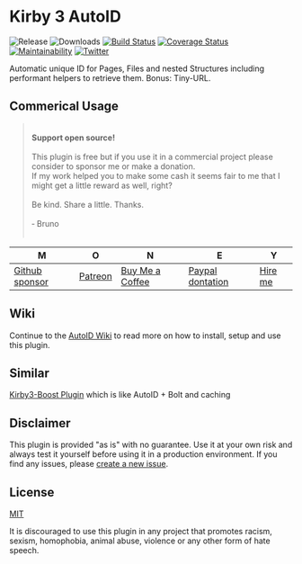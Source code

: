 # Kirby 3 AutoID

![Release](https://flat.badgen.net/packagist/v/bnomei/kirby3-autoid?color=ae81ff)
![Downloads](https://flat.badgen.net/packagist/dt/bnomei/kirby3-autoid?color=272822)
[![Build Status](https://flat.badgen.net/travis/bnomei/kirby3-autoid)](https://travis-ci.com/bnomei/kirby3-autoid)
[![Coverage Status](https://flat.badgen.net/coveralls/c/github/bnomei/kirby3-autoid)](https://coveralls.io/github/bnomei/kirby3-autoid) 
[![Maintainability](https://flat.badgen.net/codeclimate/maintainability/bnomei/kirby3-autoid)](https://codeclimate.com/github/bnomei/kirby3-autoid) 
[![Twitter](https://flat.badgen.net/badge/twitter/bnomei?color=66d9ef)](https://twitter.com/bnomei)

Automatic unique ID for Pages, Files and nested Structures including performant helpers to retrieve them. Bonus: Tiny-URL.

## Commerical Usage

> <br>
> <b>Support open source!</b><br><br>
> This plugin is free but if you use it in a commercial project please consider to sponsor me or make a donation.<br>
> If my work helped you to make some cash it seems fair to me that I might get a little reward as well, right?<br><br>
> Be kind. Share a little. Thanks.<br><br>
> &dash; Bruno<br>
> &nbsp; 

| M | O | N | E | Y |
|---|----|---|---|---|
| [Github sponsor](https://github.com/sponsors/bnomei) | [Patreon](https://patreon.com/bnomei) | [Buy Me a Coffee](https://buymeacoff.ee/bnomei) | [Paypal dontation](https://www.paypal.me/bnomei/15) | [Hire me](mailto:b@bnomei.com?subject=Kirby) |

## Wiki

Continue to the [AutoID Wiki](https://github.com/bnomei/kirby3-autoid/wiki) to read more on how to install, setup and use this plugin.

## Similar

[Kirby3-Boost Plugin](https://github.com/bnomei/kirby3-boost) which is like AutoID + Bolt and caching

## Disclaimer

This plugin is provided "as is" with no guarantee. Use it at your own risk and always test it yourself before using it in a production environment. If you find any issues, please [create a new issue](https://github.com/bnomei/kirby3-autoid/issues/new).

## License

[MIT](https://opensource.org/licenses/MIT)

It is discouraged to use this plugin in any project that promotes racism, sexism, homophobia, animal abuse, violence or any other form of hate speech.
